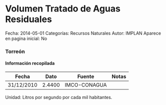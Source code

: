 Volumen Tratado de Aguas Residuales
=====

Fecha: 2014-05-01
Categorías: Recursos Naturales
Autor: IMPLAN
Aparece en pagina inicial: No

### Torreón

<!-- break -->

#### Información recopilada

<table class="table table-hover table-bordered matriz">
  <thead>
    <tr><th>Fecha</th><th>Dato</th><th>Fuente</th><th>Notas</th></tr>
  </thead>
  <tbody>
    <tr><td class="centrado">31/12/2010</td><td class="derecha">2.4400</td><td>IMCO-CONAGUA</td><td></td></tr>
  </tbody>
</table>

Unidad: Litros por segundo por cada mil habitantes.
